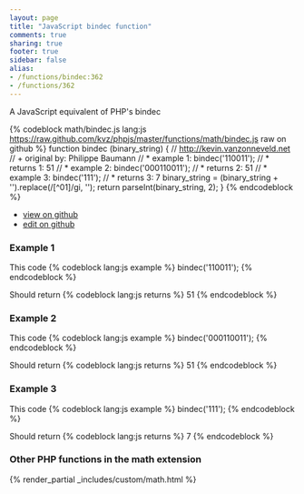 ```yaml
---
layout: page
title: "JavaScript bindec function"
comments: true
sharing: true
footer: true
sidebar: false
alias:
- /functions/bindec:362
- /functions/362
---
```

<!-- Generated by Rakefile:build -->
A JavaScript equivalent of PHP's bindec

{% codeblock math/bindec.js lang:js https://raw.github.com/kvz/phpjs/master/functions/math/bindec.js raw on github %}
function bindec (binary_string) {
  // http://kevin.vanzonneveld.net
  // +   original by: Philippe Baumann
  // *     example 1: bindec('110011');
  // *     returns 1: 51
  // *     example 2: bindec('000110011');
  // *     returns 2: 51
  // *     example 3: bindec('111');
  // *     returns 3: 7
  binary_string = (binary_string + '').replace(/[^01]/gi, '');
  return parseInt(binary_string, 2);
}
{% endcodeblock %}

 - [view on github](https://github.com/kvz/phpjs/blob/master/functions/math/bindec.js)
 - [edit on github](https://github.com/kvz/phpjs/edit/master/functions/math/bindec.js)

### Example 1
This code
{% codeblock lang:js example %}
bindec('110011');
{% endcodeblock %}

Should return
{% codeblock lang:js returns %}
51
{% endcodeblock %}

### Example 2
This code
{% codeblock lang:js example %}
bindec('000110011');
{% endcodeblock %}

Should return
{% codeblock lang:js returns %}
51
{% endcodeblock %}

### Example 3
This code
{% codeblock lang:js example %}
bindec('111');
{% endcodeblock %}

Should return
{% codeblock lang:js returns %}
7
{% endcodeblock %}


### Other PHP functions in the math extension
{% render_partial _includes/custom/math.html %}
